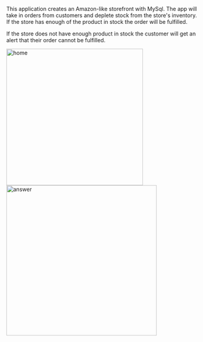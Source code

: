 This application creates an Amazon-like storefront with MySql. The app will take in orders from customers and deplete stock from the store's inventory. If the store has enough of the product in stock the order will be fulfilled.

If the store does not have enough product in stock the customer will get an alert that their order cannot be fulfilled.

<img width="357" alt="home" src="https://user-images.githubusercontent.com/44249106/50936221-63661480-1434-11e9-8062-15b063faef87.PNG">

<img width="393" alt="answer" src="https://user-images.githubusercontent.com/44249106/50936274-a58f5600-1434-11e9-94b3-5cef6e5f8032.PNG">

